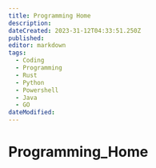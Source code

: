 ```yaml
---
title: Programming Home
description: 
dateCreated: 2023-31-12T04:33:51.250Z
published: 
editor: markdown
tags:
  - Coding
  - Programming
  - Rust
  - Python
  - Powershell
  - Java
  - GO
dateModified:
---
```

# Programming_Home
